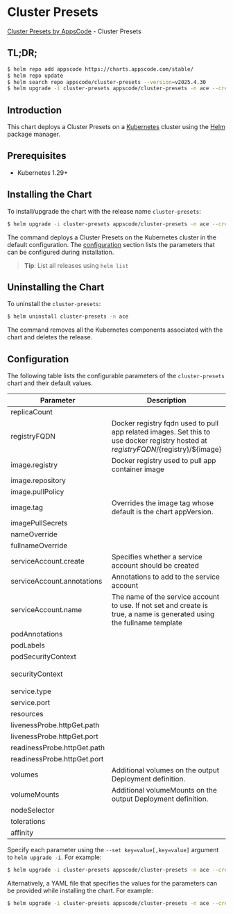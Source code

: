 # Cluster Presets

[Cluster Presets by AppsCode](https://github.com/appscode-cloud) - Cluster Presets

## TL;DR;

```bash
$ helm repo add appscode https://charts.appscode.com/stable/
$ helm repo update
$ helm search repo appscode/cluster-presets --version=v2025.4.30
$ helm upgrade -i cluster-presets appscode/cluster-presets -n ace --create-namespace --version=v2025.4.30
```

## Introduction

This chart deploys a Cluster Presets on a [Kubernetes](http://kubernetes.io) cluster using the [Helm](https://helm.sh) package manager.

## Prerequisites

- Kubernetes 1.29+

## Installing the Chart

To install/upgrade the chart with the release name `cluster-presets`:

```bash
$ helm upgrade -i cluster-presets appscode/cluster-presets -n ace --create-namespace --version=v2025.4.30
```

The command deploys a Cluster Presets on the Kubernetes cluster in the default configuration. The [configuration](#configuration) section lists the parameters that can be configured during installation.

> **Tip**: List all releases using `helm list`

## Uninstalling the Chart

To uninstall the `cluster-presets`:

```bash
$ helm uninstall cluster-presets -n ace
```

The command removes all the Kubernetes components associated with the chart and deletes the release.

## Configuration

The following table lists the configurable parameters of the `cluster-presets` chart and their default values.

|          Parameter          |                                                             Description                                                              |                                                                                            Default                                                                                             |
|-----------------------------|--------------------------------------------------------------------------------------------------------------------------------------|------------------------------------------------------------------------------------------------------------------------------------------------------------------------------------------------|
| replicaCount                |                                                                                                                                      | <code>1</code>                                                                                                                                                                                 |
| registryFQDN                | Docker registry fqdn used to pull app related images. Set this to use docker registry hosted at ${registryFQDN}/${registry}/${image} | <code>ghcr.io</code>                                                                                                                                                                           |
| image.registry              | Docker registry used to pull app container image                                                                                     | <code>appscode</code>                                                                                                                                                                          |
| image.repository            |                                                                                                                                      | <code>cluster-presets</code>                                                                                                                                                                   |
| image.pullPolicy            |                                                                                                                                      | <code>IfNotPresent</code>                                                                                                                                                                      |
| image.tag                   | Overrides the image tag whose default is the chart appVersion.                                                                       | <code>""</code>                                                                                                                                                                                |
| imagePullSecrets            |                                                                                                                                      | <code>[]</code>                                                                                                                                                                                |
| nameOverride                |                                                                                                                                      | <code>""</code>                                                                                                                                                                                |
| fullnameOverride            |                                                                                                                                      | <code>""</code>                                                                                                                                                                                |
| serviceAccount.create       | Specifies whether a service account should be created                                                                                | <code>true</code>                                                                                                                                                                              |
| serviceAccount.annotations  | Annotations to add to the service account                                                                                            | <code>{}</code>                                                                                                                                                                                |
| serviceAccount.name         | The name of the service account to use. If not set and create is true, a name is generated using the fullname template               | <code>""</code>                                                                                                                                                                                |
| podAnnotations              |                                                                                                                                      | <code>{}</code>                                                                                                                                                                                |
| podLabels                   |                                                                                                                                      | <code>{}</code>                                                                                                                                                                                |
| podSecurityContext          |                                                                                                                                      | <code>{}</code>                                                                                                                                                                                |
| securityContext             |                                                                                                                                      | <code>{"allowPrivilegeEscalation":false,"capabilities":{"drop":["ALL"]},"readOnlyRootFilesystem":true,"runAsNonRoot":true,"runAsUser":65534,"seccompProfile":{"type":"RuntimeDefault"}}</code> |
| service.type                |                                                                                                                                      | <code>ClusterIP</code>                                                                                                                                                                         |
| service.port                |                                                                                                                                      | <code>8081</code>                                                                                                                                                                              |
| resources                   |                                                                                                                                      | <code>{}</code>                                                                                                                                                                                |
| livenessProbe.httpGet.path  |                                                                                                                                      | <code>/healthz</code>                                                                                                                                                                          |
| livenessProbe.httpGet.port  |                                                                                                                                      | <code>http</code>                                                                                                                                                                              |
| readinessProbe.httpGet.path |                                                                                                                                      | <code>/healthz</code>                                                                                                                                                                          |
| readinessProbe.httpGet.port |                                                                                                                                      | <code>http</code>                                                                                                                                                                              |
| volumes                     | Additional volumes on the output Deployment definition.                                                                              | <code>[]</code>                                                                                                                                                                                |
| volumeMounts                | Additional volumeMounts on the output Deployment definition.                                                                         | <code>[]</code>                                                                                                                                                                                |
| nodeSelector                |                                                                                                                                      | <code>{}</code>                                                                                                                                                                                |
| tolerations                 |                                                                                                                                      | <code>[]</code>                                                                                                                                                                                |
| affinity                    |                                                                                                                                      | <code>{}</code>                                                                                                                                                                                |


Specify each parameter using the `--set key=value[,key=value]` argument to `helm upgrade -i`. For example:

```bash
$ helm upgrade -i cluster-presets appscode/cluster-presets -n ace --create-namespace --version=v2025.4.30 --set replicaCount=1
```

Alternatively, a YAML file that specifies the values for the parameters can be provided while
installing the chart. For example:

```bash
$ helm upgrade -i cluster-presets appscode/cluster-presets -n ace --create-namespace --version=v2025.4.30 --values values.yaml
```
